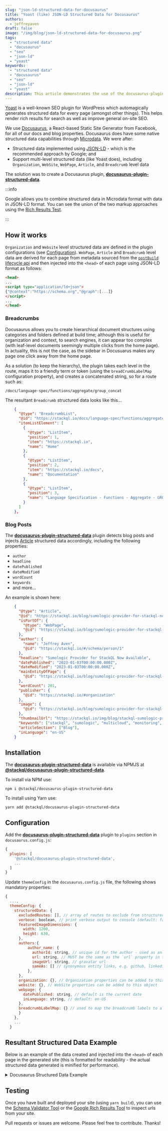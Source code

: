```yaml
---
slug: "json-ld-structured-data-for-docusaurus"
title: "Yoast (like) JSON-LD Structured Data for Docusaurus"
authors:  
  - jeffreyaven
draft: false
image: "/img/blog/json-ld-structured-data-for-docusaurus.png"
tags: 
  - "structured data"  
  - "docusaurus"
  - "seo"
  - "json-ld"
  - "yoast"
keywords: 
  - "structured data"  
  - "docusaurus"
  - "seo"
  - "json-ld"
  - "yoast"
description: This article demonstrates the use of the docusaurus-plugin-structured-data plugin to add JSON-LD structured data to sites built with docusaurus for improved on-page SEO and rich results.
---
```


[Yoast](https://developer.yoast.com/) is a well-known SEO plugin for WordPress which automagically generates structured data for every page (amongst other things). This helps render rich results for search as well as improve general on-site SEO.  

We use [Docusaurus](https://docusaurus.io/), a React-based Static Site Generator from Facebook, for all of our docs and blog properties. Docusaurus does have some native structured data capabilities through [Microdata](https://html.spec.whatwg.org/multipage/microdata.html#microdata). We were after:  

- Structured data implemented using [JSON-LD](https://json-ld.org/) - which is the recommended approach by Google; and
- Support multi-level structured data (like Yoast does), including `Organization`, `WebSite`, `WebPage`, `Article`, and `Breadcrumb` level data

The solution was to create a Docusaurus plugin, [__docusaurus-plugin-structured-data__](https://github.com/stackql/docusaurus-plugin-structured-data).  

:::info

Google allows you to combine structured data in Microdata format with data in JSON-LD format. You can see the union of the two markup approaches using the [Rich Results Test](https://search.google.com/test/rich-results).

:::

## How it works

`Organization` and `Website` level structured data are defined in the plugin configurations (see [Configuration](#configuration)). `WebPage`, `Article` and `Breadcrumb` level data are derived for each page from metadata sourced from the [`postBuild` lifecycle api](https://docusaurus.io/docs/api/plugin-methods/lifecycle-apis#postBuild) and then injected into the `<head>` of each page using JSON-LD format as follows:  

```html
<head>
...
<script type="application/ld+json">
{"@context":"https://schema.org","@graph":[...]}
</script>
...
</head>
```

### Breadcrumbs

Docusaurus allows you to create hierarchical document structures using categories and folders defined at build time; although this is useful for organization and context, to search engines, it can appear too complex (with leaf-level documents seemingly multiple clicks from the home page). In actuality, this is not the case, as the sidebar in Docusuarus makes any page one click away from the home page.  

As a solution (to keep the hierarchy), the plugin takes each level in the route, maps it to a friendly term or token (using the `breadCrumbLabelMap` configuration property), and creates a concatenated string, so for a route such as:  

```
/docs/language-spec/functions/aggregate/group_concat
```

The resultant `Breadcrumb` structured data looks like this...  

```json
    {
      "@type": "BreadcrumbList",
      "@id": "https://stackql.io/docs/language-spec/functions/aggregate/group_concat/#breadcrumb",
      "itemListElement": [
        {
          "@type": "ListItem",
          "position": 1,
          "item": "https://stackql.io",
          "name": "Home"
        },
        {
          "@type": "ListItem",
          "position": 2,
          "item": "https://stackql.io/docs",
          "name": "Documentation"
        },
        {
          "@type": "ListItem",
          "position": 3,
          "name": "Language Specification - Functions - Aggregate - GROUP_CONCAT"
        }
      ]
    },
```

### Blog Posts

The [__docusaurus-plugin-structured-data__](https://github.com/stackql/docusaurus-plugin-structured-data) plugin detects blog posts and injects [Article](https://schema.org/Article) structured data accordingly, including the following properties:  

- `author`
- `headline`
- `datePublished`
- `dateModified`
- `wordCount`
- `keywords`
- and more...

An example is shown here:  

```json
    {
      "@type": "Article",
      "@id": "https://stackql.io/blog/sumologic-provider-for-stackql-now-available/#article",
      "isPartOf": {
        "@type": "WebPage",
        "@id": "https://stackql.io/blog/sumologic-provider-for-stackql-now-available/#webpage"
      },
      "author": {
        "name": "Jeffrey Aven",
        "@id": "https://stackql.io/#/schema/person/1"
      },
      "headline": "Sumologic Provider for StackQL Now Available",
      "datePublished": "2023-01-03T00:00:00.000Z",
      "dateModified": "2023-01-03T00:00:00.000Z",
      "mainEntityOfPage": {
        "@id": "https://stackql.io/blog/sumologic-provider-for-stackql-now-available/#webpage"
      },
      "wordCount": 201,
      "publisher": {
        "@id": "https://stackql.io/#organization"
      },
      "image": {
        "@id": "https://stackql.io/blog/sumologic-provider-for-stackql-now-available/#primaryimage"
      },
      "thumbnailUrl": "https://stackql.io/img/blog/stackql-sumologic-provider-featured-image.png",
      "keywords": ["stackql", "sumologic", "multicloud", "monitoring", "logging"],
      "articleSection": ["Blog"],
      "inLanguage": "en-US"
    }
```

## Installation

The [__docusaurus-plugin-structured-data__](https://github.com/stackql/docusaurus-plugin-structured-data) is available via NPMJS at [__@stackql/docusaurus-plugin-structured-data__](https://www.npmjs.com/package/@stackql/docusaurus-plugin-structured-data).  

To install via NPM use:  

```
npm i @stackql/docusaurus-plugin-structured-data
```

To install using Yarn use:

```
yarn add @stackql/docusaurus-plugin-structured-data
```

## Configuration

Add the [__docusaurus-plugin-structured-data__](https://github.com/stackql/docusaurus-plugin-structured-data) plugin to `plugins` section in `docusaurus.config.js`:

```javascript
{
  plugins: [
    '@stackql/docusaurus-plugin-structured-data',
    ...
  ]
}
```

Update `themeConfig` in the `docusaurus.config.js` file, the following shows mandatory properties:  

```javascript
{
  ...,
  themeConfig: {
    structuredData: {
      excludedRoutes: [], // array of routes to exclude from structured data generation, include custom redirects here
      verbose: boolean, // print verbose output to console (default: false)
      featuredImageDimensions: {
        width: 1200,
        height: 630,
      },
      authors:{
          author_name: {
            authorId: string, // unique id for the author - used as an identifier in structured data
            url: string, // MUST be the same as the `url` property in the `authors.yml` file in the `blog` directory
            imageUrl: string, // gravatar url
            sameAs: [] // synonymous entity links, e.g. github, linkedin, twitter, etc.
          },
      },
      organization: {}, // Organization properties can be added to this object
      website: {}, // WebSite properties can be added to this object
      webpage: {
        datePublished: string, // default is the current date
        inLanguage: string, // default: en-US
      },
      breadcrumbLabelMap: {} // used to map the breadcrumb labels to a custom value
      }
    },
    ...
  }
```

## Resultant Structured Data Example

Below is an example of the data created and injected into the `<head>` of each page in the generated site (this is formatted for readability - the actual structured data generated is minified for performance).    

<details>
  <summary>Docusaurus Structured Data Example</summary>

```html
<script type="application/ld+json">
{
  "@context": "https://schema.org",
  "@graph": [
    {
      "@type": "WebPage",
      "isPartOf": {
        "@id": "https://stackql.io/#website"
      },
      "inLanguage": "en-US",
      "datePublished": "2021-07-01",
      "@id": "https://stackql.io/docs/language-spec/functions/json/json_extract/#webpage",
      "url": "https://stackql.io/docs/language-spec/functions/json/json_extract",
      "name": "JSON_EXTRACT",
      "description": "Query and Deploy Cloud Infrastructure and Resources using SQL",
      "dateModified": "2023-01-23T23:56:08.545Z",
      "breadcrumb": {
        "@id": "https://stackql.io/docs/language-spec/functions/json/json_extract/#breadcrumb"
      },
      "potentialAction": [
        {
          "@type": "ReadAction",
          "target": [
            "https://stackql.io/docs/language-spec/functions/json/json_extract"
          ]
        }
      ]
    },
    {
      "@type": "BreadcrumbList",
      "@id": "https://stackql.io/docs/language-spec/functions/json/json_extract/#breadcrumb",
      "itemListElement": [
        {
          "@type": "ListItem",
          "position": 1,
          "item": "https://stackql.io",
          "name": "Home"
        },
        {
          "@type": "ListItem",
          "position": 2,
          "item": "https://stackql.io/docs",
          "name": "Documentation"
        },
        {
          "@type": "ListItem",
          "position": 3,
          "name": "Language Specification - Functions - JSON - JSON_EXTRACT"
        }
      ]
    },
    {
      "@type": "WebSite",
      "@id": "https://stackql.io/#website",
      "name": "StackQL",
      "url": "https://stackql.io",
      "description": "Provision and Query Cloud and SaaS Resources using SQL",
      "publisher": {
        "@id": "https://stackql.io/#organization"
      },
      "potentialAction": [
        {
          "@type": "SearchAction",
          "target": {
            "@type": "EntryPoint",
            "urlTemplate": "https://stackql.io/search?q={searchTerms}"
          },
          "query-input": "required name=searchTerms"
        }
      ],
      "inLanguage": "en-US"
    },
    {
      "@type": "Organization",
      "@id": "https://stackql.io/#organization",
      "name": "StackQL",
      "url": "https://stackql.io",
      "sameAs": [
        "https://twitter.com/stackql",
        "https://www.linkedin.com/company/stackql",
        "https://github.com/stackql",
        "https://www.youtube.com/@stackql",
        "https://hub.docker.com/u/stackql"
      ],
      "contactPoint": {
        "@type": "ContactPoint",
        "email": "info@stackql.io"
      },
      "logo": {
        "@type": "ImageObject",
        "inLanguage": "en-US",
        "@id": "https://stackql.io/#logo",
        "url": "https://stackql.io/img/stackql-cover.png",
        "contentUrl": "https://stackql.io/img/stackql-cover.png",
        "width": 1440,
        "height": 900,
        "caption": "StackQL - your cloud using SQL"
      },
      "image": {
        "@id": "https://stackql.io/#logo"
      },
      "address": {
        "@type": "PostalAddress",
        "addressCountry": "AU",
        "postalCode": "3001",
        "streetAddress": "Level 24, 570 Bourke Street, Melbourne, Victoria"
      },
      "duns": "750469226",
      "taxID": "ABN 65 656 147 054"
    }
  ]
}
</script>
```

</details>

## Testing

Once you have built and deployed your site (using `yarn build`), you can use the [Schema Validator Tool](https://validator.schema.org/) or the [Google Rich Results Tool](https://search.google.com/test/rich-results) to inspect urls from your site.  

Pull requests or issues are welcome.  Please feel free to contribute. Thanks!    


